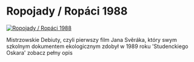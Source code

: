 Ropojady / Ropáci 1988 
=============
[![Ropojady / Ropáci 1988 ](http://vidos.pl/images/player.gif)](http://vidos.pl/ropojady-ropci-1988)

 Mistrzowskie Debiuty, czyli pierwszy film Jana Svěráka, który swym szkolnym dokumentem ekologicznym zdobył w 1989 roku 'Studenckiego Oskara' zobacz pełny opis
